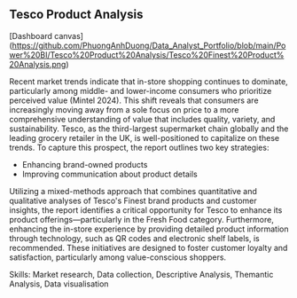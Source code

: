 ## Tesco Product Analysis

[Dashboard canvas] (https://github.com/PhuongAnhDuong/Data_Analyst_Portfolio/blob/main/Power%20BI/Tesco%20Product%20Analysis/Tesco%20Finest%20Product%20Analysis.png)

Recent market trends indicate that in-store shopping continues to dominate, particularly among middle- and lower-income consumers who prioritize perceived value (Mintel 2024). This shift reveals that consumers are increasingly moving away from a sole focus on price to a more comprehensive understanding of value that includes quality, variety, and sustainability.
Tesco, as the third-largest supermarket chain globally and the leading grocery retailer in the UK, is well-positioned to capitalize on these trends. 
To capture this prospect, the report outlines two key strategies: 

- Enhancing brand-owned products
- Improving communication about product details

Utilizing a mixed-methods approach that combines quantitative and qualitative analyses of Tesco's Finest brand products and customer insights, the report identifies a critical opportunity for Tesco to enhance its product offerings—particularly in the Fresh Food category. Furthermore, enhancing the in-store experience by providing detailed product information through technology, such as QR codes and electronic shelf labels, is recommended. These initiatives are designed to foster customer loyalty and satisfaction, particularly among value-conscious shoppers.

Skills: Market research, Data collection, Descriptive Analysis, Themantic Analysis, Data visualisation
